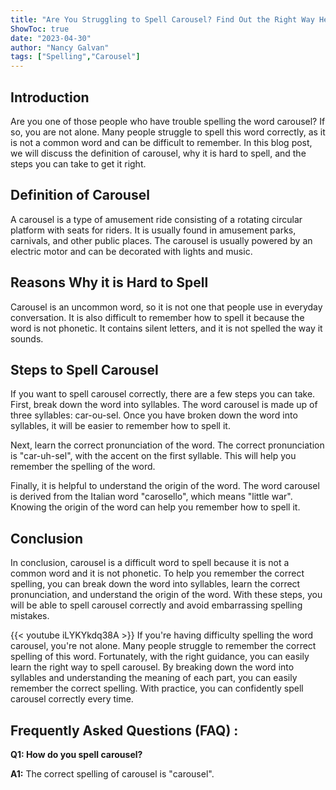 ```yaml
---
title: "Are You Struggling to Spell Carousel? Find Out the Right Way Here!"
ShowToc: true 
date: "2023-04-30"
author: "Nancy Galvan" 
tags: ["Spelling","Carousel"]
---
```

## Introduction

Are you one of those people who have trouble spelling the word carousel? If so, you are not alone. Many people struggle to spell this word correctly, as it is not a common word and can be difficult to remember. In this blog post, we will discuss the definition of carousel, why it is hard to spell, and the steps you can take to get it right.

## Definition of Carousel

A carousel is a type of amusement ride consisting of a rotating circular platform with seats for riders. It is usually found in amusement parks, carnivals, and other public places. The carousel is usually powered by an electric motor and can be decorated with lights and music.

## Reasons Why it is Hard to Spell

Carousel is an uncommon word, so it is not one that people use in everyday conversation. It is also difficult to remember how to spell it because the word is not phonetic. It contains silent letters, and it is not spelled the way it sounds.

## Steps to Spell Carousel

If you want to spell carousel correctly, there are a few steps you can take. First, break down the word into syllables. The word carousel is made up of three syllables: car-ou-sel. Once you have broken down the word into syllables, it will be easier to remember how to spell it.

Next, learn the correct pronunciation of the word. The correct pronunciation is "car-uh-sel", with the accent on the first syllable. This will help you remember the spelling of the word.

Finally, it is helpful to understand the origin of the word. The word carousel is derived from the Italian word "carosello", which means "little war". Knowing the origin of the word can help you remember how to spell it.

## Conclusion

In conclusion, carousel is a difficult word to spell because it is not a common word and it is not phonetic. To help you remember the correct spelling, you can break down the word into syllables, learn the correct pronunciation, and understand the origin of the word. With these steps, you will be able to spell carousel correctly and avoid embarrassing spelling mistakes.

{{< youtube iLYKYkdq38A >}} 
If you're having difficulty spelling the word carousel, you're not alone. Many people struggle to remember the correct spelling of this word. Fortunately, with the right guidance, you can easily learn the right way to spell carousel. By breaking down the word into syllables and understanding the meaning of each part, you can easily remember the correct spelling. With practice, you can confidently spell carousel correctly every time.

## Frequently Asked Questions (FAQ) :
**Q1: How do you spell carousel?**

**A1:** The correct spelling of carousel is "carousel".





